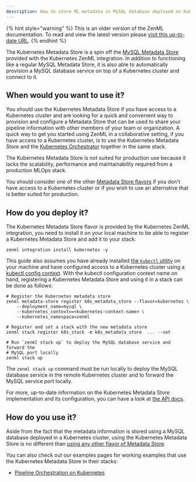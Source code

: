 ```yaml
---
description: How to store ML metadata in MySQL database deployed on Kubernetes
---
```


{% hint style="warning" %}
This is an older version of the ZenML documentation. To read and view the latest version please [visit this up-to-date URL](https://docs.zenml.io).
{% endhint %}


The Kubernetes Metadata Store is a spin off the [MySQL Metadata Store](./mysql.md)
provided with the Kubernetes ZenML integration. In addition to functioning
like a regular MySQL Metadata Store, it is also able to automatically provision
a MySQL database service on top of a Kubernetes cluster and connect to it.

## When would you want to use it?

You should use the Kubernetes Metadata Store if you have access to a Kubernetes
cluster and are looking for a quick and convenient way to provision and
configure a Metadata Store that can be used to share your pipeline information
with other members of your team or organization. A quick way to get you started
using ZenML in a collaborative setting, if you have access to a Kubernetes
cluster, is to use the Kubernetes Metadata Store and the [Kubernetes Orchestrator](../orchestrators/kubernetes.md)
together in the same stack. 

The Kubernetes Metadata Store is not suited for production use because it
lacks the scalability, performance and maintainability required from a
production MLOps stack.

You should consider one of the other [Metadata Store flavors](./metadata-stores.md#metadata-store-flavors)
if you don't have access to a Kubernetes cluster or if you wish to use an
alternative that is better suited for production.

## How do you deploy it?

The Kubernetes Metadata Store flavor is provided by the Kubernetes ZenML
integration, you need to install it on your local machine to be able to register
a Kubernetes Metadata Store and add it to your stack:

```shell
zenml integration install kubernetes -y
```

This guide also assumes you have already installed [the `kubectl` utility](https://kubernetes.io/docs/tasks/tools/#kubectl)
on your machine and have configured access to a Kubernetes cluster using a
[kubectl config context](https://kubernetes.io/docs/tasks/access-application-cluster/configure-access-multiple-clusters/).
With the kubectl configuration context name on hand, registering a Kubernetes
Metadata Store and using it in a stack can be done as follows:

```shell
# Register the Kubernetes metadata store
zenml metadata-store register k8s_metadata_store --flavor=kubernetes \
    --deployment_name=mysql \
    --kubernetes_context==<kubernetes-context-name> \
    --kubernetes_namespace=zenml

# Register and set a stack with the new metadata store
zenml stack register k8s_stack -m k8s_metadata_store  ... --set

# Run `zenml stack up` to deploy the MySQL database service and forward the
# MySQL port locally
zenml stack up
```

The `zenml stack up` command must be run locally to deploy the MySQL database
service in the remote Kubernetes cluster and to forward the MySQL service port
locally.

For more, up-to-date information on the Kubernetes Metadata Store implementation
and its configuration, you can have a look at [the API docs](https://apidocs.zenml.io/latest/api_docs/integrations/#zenml.integrations.kubernetes.metadata_stores.kubernetes_metadata_store).

## How do you use it?

Aside from the fact that the metadata information is stored using a MySQL
database deployed in a Kubernetes cluster, using the Kubernetes Metadata Store
is no different than [using any other flavor of Metadata Store](./metadata-stores.md#how-to-use-it).

You can also check out our examples pages for working examples that use the
Kubernetes Metadata Store in their stacks:

- [Pipeline Orchestration on Kubernetes](https://github.com/zenml-io/zenml/tree/main/examples/kubernetes_orchestration)
